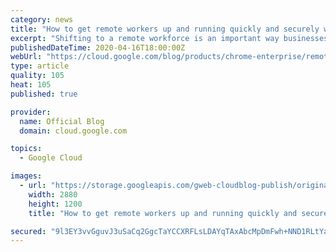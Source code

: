 ```yaml
---
category: news
title: "How to get remote workers up and running quickly and securely with Chrome Enterprise"
excerpt: "Shifting to a remote workforce is an important way businesses and organizations have supported their communities in response to COVID-19. But ensuring workers have remote access to the apps and data they need can be challenging, and in the rush to deploy devices quickly, many businesses worry about threats"
publishedDateTime: 2020-04-16T18:00:00Z
webUrl: "https://cloud.google.com/blog/products/chrome-enterprise/remote-work-toolkit-from-chrome-enterprise/"
type: article
quality: 105
heat: 105
published: true

provider:
  name: Official Blog
  domain: cloud.google.com

topics:
  - Google Cloud

images:
  - url: "https://storage.googleapis.com/gweb-cloudblog-publish/original_images/12985_RemoteWorker_BlogIllo_v011x.jpg"
    width: 2880
    height: 1200
    title: "How to get remote workers up and running quickly and securely with Chrome Enterprise"

secured: "9l3EY3vvGguvJ3uSaCq2GgcTaYCCXRFLsLDAYqTAxAbcMpDmFwh+NND1RLtYaVEBMOnCAmEkOh2n02CjvA10mYQj+Ja3QxQLMvu4Lp6KGFkPm16OCcu0r2OtEeV1bsxioOEP00Fa9YPkBC6WggXupiEEVncZj+/xDv1F1reD5CktQrmiCMBZ1c2bWfddUlAYDcU2OYkjeQXudF1PipLDHTF/mK3KOilPlPOUDAYznC74dcZCPz/0Pb5n0IsWf25mI1zETjm6T4vkPYXYJS0TsppABjexGLDF2haoZDRii8lssaTTty+PGFBHYpAkjxnXN134QPURxU/PawgkgK7+uA==;dakP7qxaSdbYzFxeNMfUiw=="
---
```


